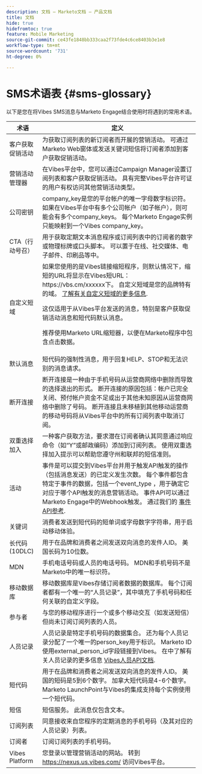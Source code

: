 ```yaml
---
description: 文档 — Marketo文档 — 产品文档
title: 文档
hide: true
hidefromtoc: true
feature: Mobile Marketing
source-git-commit: ce43fe1848bb333caa2f73fde4c6ce8403b3e1e8
workflow-type: tm+mt
source-wordcount: '731'
ht-degree: 0%

---
```


# SMS术语表 {#sms-glossary}

以下是您在将Vibes SMS消息与Marketo Engage结合使用时将遇到的常用术语。

<table>
<thead>
  <tr>
    <th>术语</th>
    <th>定义</th>
  </tr>
</thead>
<tbody>
  <tr>
    <td>客户获取促销活动</td>
    <td>为获取订阅列表的新订阅者而开展的营销活动。 可通过Marketo Web窗体或发送关键词短信将订阅者添加到客户获取促销活动。</td>
  </tr>
  <tr>
    <td>营销活动管理器</td>
    <td>在Vibes平台中，您可以通过Campaign Manager设置订阅列表和客户获取促销活动。 具有完整Vibes平台许可证的用户有权访问其他营销活动类型。</td>
  </tr>
  <tr>
    <td>公司密钥</td>
    <td>company_key是您的平台帐户的唯一字母数字标识符。 如果在Vibes平台中有多个公司帐户（如子帐户），则可能会有多个company_keys。 每个Marketo Engage实例只能映射到一个Vibes company_key。</td>
  </tr>
  <tr>
    <td>CTA（行动号召）</td>
    <td>用于获取定期文本消息程序或订阅列表中的订阅者的数字或物理标牌或口头脚本。 可以置于在线、社交媒体、电子邮件、印刷品等中。</td>
  </tr>
  <tr>
    <td>自定义短域</td>
    <td>如果您使用的是Vibes链接缩短程序，则默认情况下，缩短的URL将显示在Vibes短URL： https://vbs.cm/xxxxxx下。 自定义短域是您的品牌特有的域。 <a href="https://developer-platform.vibes.com/docs/creating-a-custom-short-domain">了解有关自定义短域的更多信息</a>.<p>
    这仅适用于从Vibes平台发送的消息，特别是客户获取促销活动消息和短代码默认消息。<p>
    推荐使用Marketo URL缩短器，以便在Marketo程序中包含点击数据。</td>
  </tr>
  <tr>
    <td>默认消息</td>
    <td>短代码的强制性消息，用于回复HELP、STOP和无法识别的消息请求。</td>
  </tr>
  <tr>
    <td>断开连接</td>
    <td>断开连接是一种由于手机号码从运营商网络中删除而导致的选择退出的形式。 断开连接的原因包括：帐户已完全关闭、预付帐户资金不足或出于其他未知原因从运营商网络中删除了号码。 断开连接且未移植到其他移动运营商的移动号码将从Vibes平台中的所有订阅列表中取消订阅。</td>
  </tr>
  <tr>
    <td>双重选择加入</td>
    <td>一种客户获取方法，要求潜在订阅者确认其同意通过响应命令（如“Y”或邮政编码）添加到订阅列表。 使用双重选择加入提示可以帮助您遵守州和联邦的短信准则。</td>
  </tr>
  <tr>
    <td>活动</td>
    <td>事件是可以提交到Vibes平台并用于触发API触发的操作（包括消息发送）的已定义发生次数。 每个事件都包含特定于事件的数据，包括一个event_type ，用于确定它对应于哪个API触发的消息营销活动。 事件API可以通过Marketo Engage中的Webhook触发。 通过我们的 <a href="https://developer-platform.vibes.com/reference/event-api">事件API参考</a>.</td>
  </tr>
  <tr>
    <td>关键词</td>
    <td>消费者发送到短代码的短单词或字母数字字符串，用于启动移动体验。</td>
  </tr>
  <tr>
    <td>长代码(10DLC)</td>
    <td>用于在品牌和消费者之间发送双向消息的发件人ID。 美国长码为10位数。</td>
  </tr>
  <tr>
    <td>MDN</td>
    <td>手机电话号码或人员的电话号码。 MDN和手机号码不是Marketo中的唯一标识符。</td>
  </tr>
  <tr>
    <td>移动数据库</td>
    <td>移动数据库是Vibes存储订阅者数据的数据库。 每个订阅者都有一个唯一的“人员记录”，其中填充了手机号码和任何关联的自定义字段。</td>
  </tr>
  <tr>
    <td>参与者</td>
    <td>与您的移动程序进行一个或多个移动交互（如发送短信）但尚未订阅订阅列表的人员。</td>
  </tr>
  <tr>
    <td>人员记录</td>
    <td>人员记录是特定手机号码的数据集合。 还为每个人员记录分配了一个唯一的person_key用于标识。 Marketo ID使用external_person_id字段链接到Vibes。 在中了解有关人员记录的更多信息 <a href="https://developer-platform.vibes.com/reference/person-api">Vibes人员API文档</a>.</td>
  </tr>
  <tr>
    <td>短代码</td>
    <td>用于在品牌和消费者之间发送双向消息的发件人ID。 美国的短码是5到6个数字。 加拿大短代码是4-6个数字。 Marketo LaunchPoint与Vibes的集成支持每个实例使用一个短代码。</td>
  </tr>
  <tr>
    <td>短信</td>
    <td>短信服务。 此消息仅包含文本。</td>
  </tr>
  <tr>
    <td>订阅列表</td>
    <td>同意接收来自您程序的定期消息的手机号码（及其对应的人员记录）列表。</td>
  </tr>
  <tr>
    <td>订阅者</td>
    <td>订阅订阅列表的手机号码。</td>
  </tr>
  <tr>
    <td>Vibes Platform</td>
    <td>您登录以管理营销活动的网站。 转到 <a href="https://nexus.us.vibes.com/">https://nexus.us.vibes.com/</a> 访问Vibes平台。</td>
  </tr>
</tbody>
</table>
